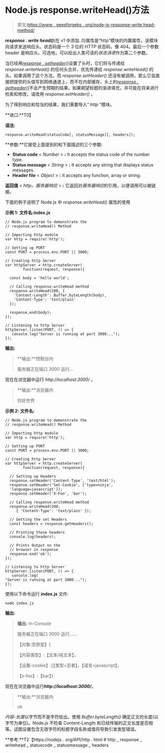 # Node.js response.writeHead()方法

> 原文:[https://www . geesforgeks . org/node-js-response-write head-method/](https://www.geeksforgeeks.org/node-js-response-writehead-method/)

***response . write head()***(在 v1 中添加..0)属性是“http”模块的内置属性，该模块向请求发送响应头。状态码是一个 3 位的 *HTTP* 状态码，像 404。最后一个参数 header 是响应头。可选地，可以给出人类可读的*状态消息*作为第二个参数。

当已经用[*response . setheader()*](https://www.geeksforgeeks.org/node-js-response-setheader-method/)设置了头时，它们将与传递给 *response.writeHead()* 的任何头合并，优先传递给 *response.writeHead()* 的头。如果调用了这个方法，而 *response.setHeader()* 还没有被调用，那么它会直接把提供的头值写到网络通道上，而不在内部缓存，头上的[*response . getheader()*](https://www.geeksforgeeks.org/node-js-response-getheaders-method/)不会产生预期的结果。如果期望标题的渐进填充，并可能在将来进行检索和修改，请改用 *response.setHeader()* 。

为了得到响应和恰当的结果，我们需要导入“ *http* ”模块。

**进口:**T0】

**语法:**

```
response.writeHead(statusCode[, statusMessage][, headers]);

```

**参数:**它接受上面提到的和下面描述的三个参数:

*   **Status code** < *Number* > **:** It accepts the status code of the number type.
*   **Status message** < *String* > **:** It accepts any string that displays status messages.
*   **Header file** < *Object* > **:** It accepts any function, array or string.

**返回值** < *http。服务器响应* > **:** 它返回对*服务器响应*的引用，以便调用可以被链接。

下面的例子说明了 Node.js 中 *response.writeHead()* 属性的使用

**示例 1:** **文件名:index.js**

```
// Node.js program to demonstrate the 
// response.writeHead() Method

// Importing http module
var http = require('http');

// Setting up PORT
const PORT = process.env.PORT || 3000;

// Creating http Server
var httpServer = http.createServer(
        function(request, response){

  const body = 'hello world';

  // Calling response.writeHead method
  response.writeHead(200, {
    'Content-Length': Buffer.byteLength(body),
    'Content-Type': 'text/plain'
  });

  response.end(body);
});

// Listening to http Server
httpServer.listen(PORT, () => {
   console.log("Server is running at port 3000...");
});
```

**输出:**

> **输出:**控制台内
> 
> 服务器正在端口 3000 运行…

现在在浏览器中运行 *http://localhost:3000/* 。

> **输出:**浏览器内
> 
> 你好世界

**示例 2:** **文件名:**

```
// Node.js program to demonstrate the 
// response.writeHead() Method

// Importing http module
var http = require('http');

// Setting up PORT
const PORT = process.env.PORT || 3000;

// Creating http Server
var httpServer = http.createServer(
        function(request, response){

  // Setting up Headers  
  response.setHeader('Content-Type', 'text/html');
  response.setHeader('Set-Cookie', ['type=ninja', 
  'language=javascript']);
  response.setHeader('X-Foo', 'bar');

  // Calling response.writeHead method
  response.writeHead(200, 
     { 'Content-Type': 'text/plain' });

  // Getting the set Headers
  const headers = response.getHeaders();

  // Printing those headers
  console.log(headers);

  // Prints Output on the 
  // browser in response
  response.end('ok');
});

// Listening to http Server
httpServer.listen(PORT, () => {
   console.log(
"Server is running at port 3000...");
});
```

使用以下命令运行 **index.js** 文件:

```
node index.js

```

**输出:**

> **输出:** In-Console
> 
> 服务器正在端口 3000 运行……
> 
> 【对象:空原型】{
> 
> 【内容类型】:【文本/纯文本】，
> 
> 【设置-cookie】:[【类型=忍者】，【语言=javascript】，
> 
> 【x-foo】:【bar】}

现在在浏览器中运行***http://localhost:3000/***。

> **输出:**浏览器内
> 
> ok

*内容-长度*以字节而不是字符给出。使用 *Buffer.byteLength()* 确定正文的长度(以字节为单位)。Node.js 不检查 Content-Length 和已经传输的正文长度是否相等。试图设置包含无效字符的标题字段名称或值将导致引发类型错误。

**参考:**T2【https://nodejs . org/API/http . html # http _ response _ writehead _ statuscode _ statusmessage _ headers